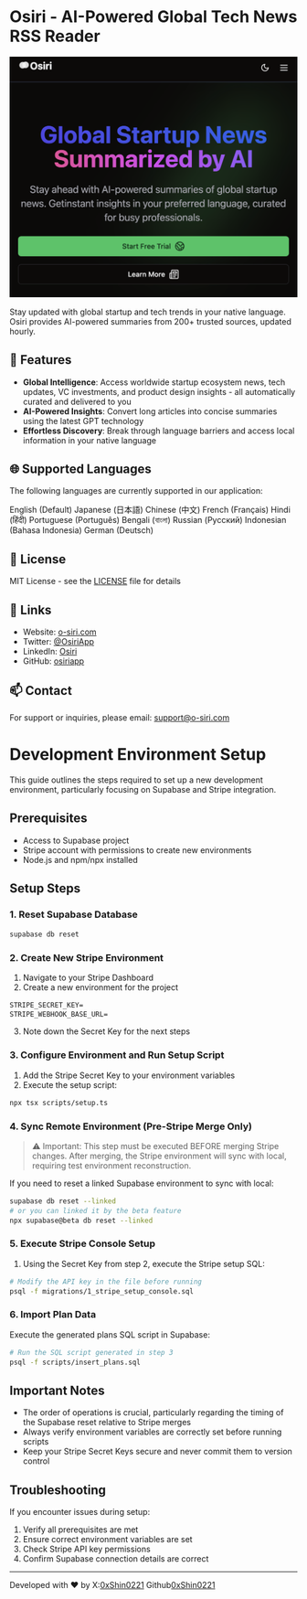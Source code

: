 # Osiri - AI-Powered Global Tech News RSS Reader

![Osiri Logo](public/assets/og-image.jpg)

Stay updated with global startup and tech trends in your native language. Osiri provides AI-powered summaries from 200+ trusted sources, updated hourly.

## 🌟 Features

- **Global Intelligence**: Access worldwide startup ecosystem news, tech updates, VC investments, and product design insights - all automatically curated and delivered to you
- **AI-Powered Insights**: Convert long articles into concise summaries using the latest GPT technology
- **Effortless Discovery**: Break through language barriers and access local information in your native language

## 🌐 Supported Languages

The following languages are currently supported in our application:

English (Default)
Japanese (日本語)
Chinese (中文)
French (Français)
Hindi (हिंदी)
Portuguese (Português)
Bengali (বাংলা)
Russian (Русский)
Indonesian (Bahasa Indonesia)
German (Deutsch)

## 📄 License

MIT License - see the [LICENSE](LICENSE) file for details

## 🔗 Links

- Website: [o-siri.com](https://o-siri.com)
- Twitter: [@OsiriApp](https://twitter.com/OsiriApp)
- LinkedIn: [Osiri](https://www.linkedin.com/company/osiri)
- GitHub: [osiriapp](https://github.com/osiriapp)

## 📫 Contact

For support or inquiries, please email: support@o-siri.com

# Development Environment Setup

This guide outlines the steps required to set up a new development environment, particularly focusing on Supabase and Stripe integration.

## Prerequisites

- Access to Supabase project
- Stripe account with permissions to create new environments
- Node.js and npm/npx installed

## Setup Steps

### 1. Reset Supabase Database

```bash
supabase db reset
```

### 2. Create New Stripe Environment

1. Navigate to your Stripe Dashboard
2. Create a new environment for the project

```
STRIPE_SECRET_KEY=
STRIPE_WEBHOOK_BASE_URL=
```

3. Note down the Secret Key for the next steps

### 3. Configure Environment and Run Setup Script

1. Add the Stripe Secret Key to your environment variables
2. Execute the setup script:

```bash
npx tsx scripts/setup.ts
```

### 4. Sync Remote Environment (Pre-Stripe Merge Only)

> ⚠️ Important: This step must be executed BEFORE merging Stripe changes. After merging, the Stripe environment will sync with local, requiring test environment reconstruction.

If you need to reset a linked Supabase environment to sync with local:

```bash
supabase db reset --linked
# or you can linked it by the beta feature
npx supabase@beta db reset --linked
```

### 5. Execute Stripe Console Setup

1. Using the Secret Key from step 2, execute the Stripe setup SQL:

```bash
# Modify the API key in the file before running
psql -f migrations/1_stripe_setup_console.sql
```

### 6. Import Plan Data

Execute the generated plans SQL script in Supabase:

```bash
# Run the SQL script generated in step 3
psql -f scripts/insert_plans.sql
```

## Important Notes

- The order of operations is crucial, particularly regarding the timing of the Supabase reset relative to Stripe merges
- Always verify environment variables are correctly set before running scripts
- Keep your Stripe Secret Keys secure and never commit them to version control

## Troubleshooting

If you encounter issues during setup:

1. Verify all prerequisites are met
2. Ensure correct environment variables are set
3. Check Stripe API key permissions
4. Confirm Supabase connection details are correct

---

Developed with ❤️ by
X:[0xShin0221](https://x.com/0xShin0221_jp)
Github[0xShin0221](https://github.com/0xShin0221)
